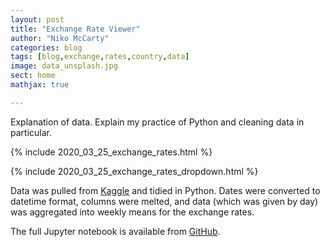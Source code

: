 ```yaml
---
layout: post
title: "Exchange Rate Viewer"
author: "Niko McCarty"
categories: blog
tags: [blog,exchange,rates,country,data]
image: data_unsplash.jpg
sect: home
mathjax: true

---
```

Explanation of data. Explain my practice of Python and cleaning data in particular. 

{% include 2020_03_25_exchange_rates.html %}

{% include 2020_03_25_exchange_rates_dropdown.html %}

Data was pulled from [Kaggle](https://www.kaggle.com/brunotly/foreign-exchange-rates-per-dollar-20002019) and tidied in Python. Dates were converted to datetime format, columns were melted, and data (which was given by day) was aggregated into weekly means for the exchange rates.

The full Jupyter notebook is available from [GitHub](https://github.com/nikomc/Interactives_Python/blob/master/notebooks/2020-03-20_exchange_rates.ipynb).

